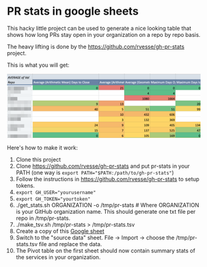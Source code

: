 # PR stats in google sheets #

This hacky little project can be used to generate a nice looking table that shows how long PRs stay open in your organization on a repo by repo basis.

The heavy lifting is done by the https://github.com/rvesse/gh-pr-stats project.

This is what you will get:

<img src="gsheet.png" />

Here's how to make it work:

1. Clone this project
1. Clone https://github.com/rvesse/gh-pr-stats and put pr-stats in your PATH (one way is ``` export PATH="$PATH:/path/to/gh-pr-stats" ```)
1. Follow the instructions in https://github.com/rvesse/gh-pr-stats to setup tokens. 
1. ``` export GH_USER="yourusername" ```
1. ``` export GH_TOKEN="yourtoken" ```
1. ./get_stats.sh ORGANIZATION -o /tmp/pr-stats # Where ORGANIZATION is your GitHub organization name.  This should generate one txt file per repo in /tmp/pr-stats.
1. ./make_tsv.sh /tmp/pr-stats > /tmp/pr-stats.tsv
1. Create a copy of this <a href="https://docs.google.com/spreadsheets/d/1uRS9McBRg_QU2sq5U5tg2zt6PreP59ipnsbSBwaReuk/edit?usp=sharing">Google sheet</a>
1. Switch to the "source data" sheet.  File -> Import -> choose the /tmp/pr-stats.tsv file and replace the data.
1. The Pivot table on the first sheet should now contain summary stats of the services in your organization.  
